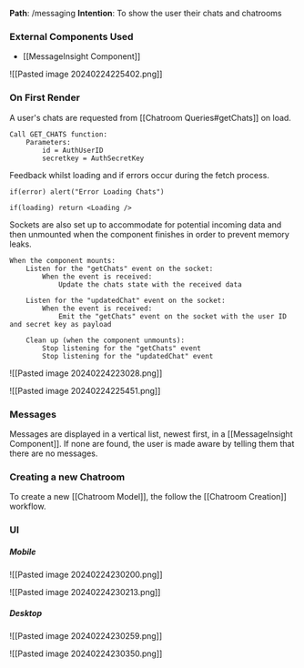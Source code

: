 
__Path__: /messaging
__Intention__: To show the user their chats and chatrooms


### External Components Used

- [[MessageInsight Component]]

![[Pasted image 20240224225402.png]]


### On First Render

A user's chats are requested from [[Chatroom Queries#getChats]] on load.

```
Call GET_CHATS function:
    Parameters:
        id = AuthUserID
        secretkey = AuthSecretKey
```

Feedback whilst loading and if errors occur during the fetch process.

```
if(error) alert("Error Loading Chats")

if(loading) return <Loading />
```

Sockets are also set up to accommodate for potential incoming data and then unmounted when the component finishes in order to prevent memory leaks.

```
When the component mounts:
    Listen for the "getChats" event on the socket:
        When the event is received:
            Update the chats state with the received data

    Listen for the "updatedChat" event on the socket:
        When the event is received:
            Emit the "getChats" event on the socket with the user ID and secret key as payload

    Clean up (when the component unmounts):
        Stop listening for the "getChats" event
        Stop listening for the "updatedChat" event

```

![[Pasted image 20240224223028.png]]

![[Pasted image 20240224225451.png]]


### Messages

Messages are displayed in a vertical list, newest first, in a [[MessageInsight Component]]. If none are found, the user is made aware by telling them that there are no messages.


### Creating a new Chatroom

To create a new [[Chatroom Model]], the follow the [[Chatroom Creation]] workflow.


### UI

##### Mobile

![[Pasted image 20240224230200.png]]

![[Pasted image 20240224230213.png]]


##### Desktop

![[Pasted image 20240224230259.png]]

![[Pasted image 20240224230350.png]]